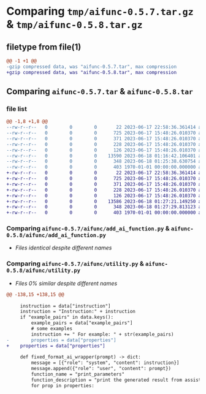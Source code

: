 # Comparing `tmp/aifunc-0.5.7.tar.gz` & `tmp/aifunc-0.5.8.tar.gz`

## filetype from file(1)

```diff
@@ -1 +1 @@
-gzip compressed data, was "aifunc-0.5.7.tar", max compression
+gzip compressed data, was "aifunc-0.5.8.tar", max compression
```

## Comparing `aifunc-0.5.7.tar` & `aifunc-0.5.8.tar`

### file list

```diff
@@ -1,8 +1,8 @@
--rw-r--r--   0        0        0       22 2023-06-17 22:58:36.361414 aifunc-0.5.7/aifunc/__init__.py
--rw-r--r--   0        0        0      725 2023-06-17 15:48:26.010370 aifunc-0.5.7/aifunc/add_ai_function.py
--rw-r--r--   0        0        0      371 2023-06-17 15:48:26.010370 aifunc-0.5.7/aifunc/evaluate_answer.py
--rw-r--r--   0        0        0      228 2023-06-17 15:48:26.010370 aifunc-0.5.7/aifunc/follow_up.py
--rw-r--r--   0        0        0      126 2023-06-17 15:48:26.010370 aifunc-0.5.7/aifunc/generate_question.py
--rw-r--r--   0        0        0    13590 2023-06-18 01:16:42.106401 aifunc-0.5.7/aifunc/utility.py
--rw-r--r--   0        0        0      348 2023-06-18 01:25:38.630754 aifunc-0.5.7/pyproject.toml
--rw-r--r--   0        0        0      403 1970-01-01 00:00:00.000000 aifunc-0.5.7/PKG-INFO
+-rw-r--r--   0        0        0       22 2023-06-17 22:58:36.361414 aifunc-0.5.8/aifunc/__init__.py
+-rw-r--r--   0        0        0      725 2023-06-17 15:48:26.010370 aifunc-0.5.8/aifunc/add_ai_function.py
+-rw-r--r--   0        0        0      371 2023-06-17 15:48:26.010370 aifunc-0.5.8/aifunc/evaluate_answer.py
+-rw-r--r--   0        0        0      228 2023-06-17 15:48:26.010370 aifunc-0.5.8/aifunc/follow_up.py
+-rw-r--r--   0        0        0      126 2023-06-17 15:48:26.010370 aifunc-0.5.8/aifunc/generate_question.py
+-rw-r--r--   0        0        0    13586 2023-06-18 01:27:21.149250 aifunc-0.5.8/aifunc/utility.py
+-rw-r--r--   0        0        0      348 2023-06-18 01:27:29.813123 aifunc-0.5.8/pyproject.toml
+-rw-r--r--   0        0        0      403 1970-01-01 00:00:00.000000 aifunc-0.5.8/PKG-INFO
```

### Comparing `aifunc-0.5.7/aifunc/add_ai_function.py` & `aifunc-0.5.8/aifunc/add_ai_function.py`

 * *Files identical despite different names*

### Comparing `aifunc-0.5.7/aifunc/utility.py` & `aifunc-0.5.8/aifunc/utility.py`

 * *Files 0% similar despite different names*

```diff
@@ -138,15 +138,15 @@
 
     instruction = data["instruction"]
     instruction = "Instruction:" + instruction
     if "example_pairs" in data.keys():
         example_pairs = data["example_pairs"]
         # some examples
         instruction += " For example: " + str(example_pairs)
-        properties = data["properties"]
+    properties = data["properties"]
 
     def fixed_format_ai_wrapper(prompt) -> dict:
         message = [{"role": "system", "content": instruction}]
         message.append({"role": "user", "content": prompt})
         function_name = "print_parameters"
         function_description = "print the generated result from assistant, including "
         for prop in properties:
```

